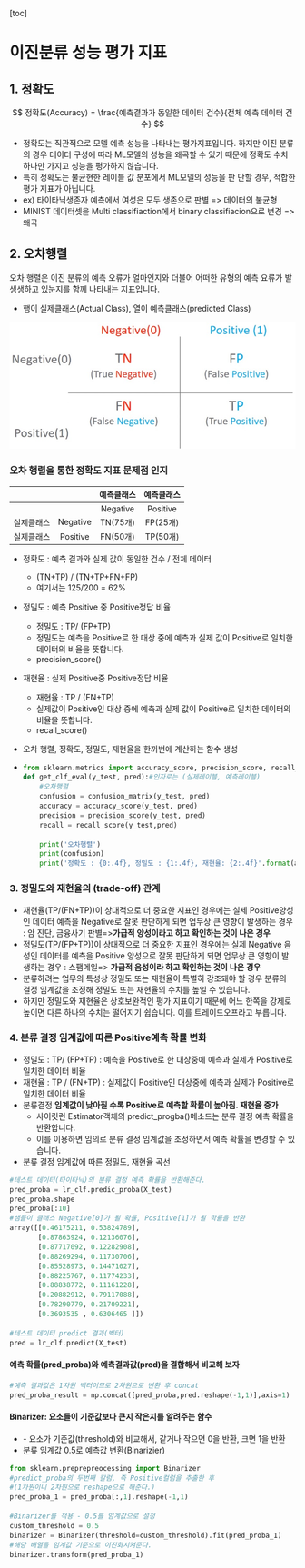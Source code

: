 [toc]

# 이진분류 성능 평가 지표

## 1. 정확도

$$
정확도(Accuracy) = \frac{예측결과가 동일한 데이터 건수}{전체 예측 데이터 건수}
$$

- 정확도는 직관적으로 모델 예측 성능을 나타내는 평가지표입니다. 하지만 이진 분류의 경우 데이터 구성에 따라 ML모델의 성능을 왜곡할 수 있기 때문에 정확도 수치 하나만 가지고 성능을 평가하지 않습니다.
- 특히 정확도는 불균현한 레이블 값 분포에서 ML모델의 성능을 판 단할 경우, 적합한 평가 지표가 아닙니다.
- ex) 타이타닉생존자 예측에서 여성은 모두 생존으로 판별 => 데이터의 불균형
- MINIST 데이터셋을 Multi classifiaction에서 binary classifiacion으로 변경 => 왜곡

## 2. 오차행렬

오차 행렬은 이진 분류의 예측 오류가 얼마인지와 더불어 어떠한 유형의 예측 요류가 발생생하고 있눈지를 함께 나타내는 지표입니다.

- 행이 실제클래스(Actual Class), 열이 예측클래스(predicted Class)

![image-20220607101137529](분류성능지표.assets/image-20220607101137529.png)

### 오차 행렬을 통한 정확도 지표 문제점 인지

|            |          | 예측클래스 | 예측클래스 |
| :--------: | :------: | :--------: | :--------: |
|            |          |  Negative  |  Positive  |
| 실제클래스 | Negative |  TN(75개)  |  FP(25개)  |
| 실제클래스 | Positive |  FN(50개)  |  TP(50개)  |

- 정확도 : 예측 결과와 실제 값이 동일한 건수 / 전체 데이터
  - (TN+TP) / (TN+TP+FN+FP)
  - 여기서는 125/200 = 62%

- 정밀도 : 예측 Positive 중 Positive정답 비율

  - 정밀도 : TP/ (FP+TP)
  - 정밀도는 예측을 Positive로 한 대상 중에 예측과 실제 값이 Positive로 일치한 데이터의 비율을 뜻합니다.
  - precision_score()

- 재현율 : 실제 Positive중 Positive정답 비율

  - 재현율 : TP / (FN+TP)
  - 실제값이 Positive인 대상 중에 예측과 실제 값이 Positive로 일치한 데이터의 비율을 뜻합니다.
  - recall_score()

- 오차 행렬, 정확도, 정밀도, 재현율을 한꺼번에 계산하는 함수 생성

- ```python
  from sklearn.metrics import accuracy_score, precision_score, recall_score, confusion_matrix
  def get_clf_eval(y_test, pred):#인자로는 (실제레이블, 예측레이블)
      #오차행렬
      confusion = confusion_matrix(y_test, pred)
      accuracy = accuracy_score(y_test, pred)
      precision = precision_score(y_test, pred)
      recall = recall_score(y_test,pred)
      
      print('오차행렬')
      print(confusion)
      print('정확도 : {0:.4f}, 정밀도 : {1:.4f}, 재현율: {2:.4f}'.format(accuracy,precision,recall),'\n')
  ```

### 3. 정밀도와 재현율의 (trade-off) 관계

- 재현율(TP/(FN+TP))이 상대적으로 더 중요한 지표인 경우에는 실제 Positive양성인 데이터 예측을 Negative로 잘못 판단하게 되면 업무상 큰 영향이 발생하는 경우 : 암 진단, 금융사기 판별=>**가급적 양성이라고 하고 확인하는 것이 나은 경우**
- 정밀도(TP/(FP+TP))이 상대적으로 더 중요한 지표인 경우에는 실제 Negative 음성인 데이터를 예측을 Positive 양성으로 잘못 판단하게 되면 업무상 큰 영향이 발생하는 경우 : 스팸메일=> **가급적 음성이라 하고 확인하는 것이 나은 경우**
- 분류하려는 업무의 특성상 정밀도 또는 재현율이 특별히 강조돼야 할 경우 분류의 결정 임계값을 조정해 정밀도 또는 재현율의 수치를 높일 수 있습니다.
- 하지만 정밀도와 재현율은 상호보완적인 평가 지표이기 때문에 어느 한쪽을 강제로 높이면 다른 하나의 수치는 떨어지기 쉽습니다. 이를 트레이드오프라고 부릅니다.

### 4. 분류 결정 임계값에 따른 Positive예측 확률 변화

- 정밀도 : TP/ (FP+TP) : 예측을 Positive로 한 대상중에 예측과 실제가 Positive로 일치한 데이터 비율
- 재현율 : TP / (FN+TP) : 실제값이 Positive인 대상중에 예측과 실제가 Positive로 일치한 데이터 비율
- 분류결정 **임계값이 낮아질 수록 Positive로 예측할 확률이 높아짐. 재현율 증가**
  - 사이킷런 Estimator객체의 predict_progba()메소드는 분류 결정 예측 확률을 반환합니다.
  - 이를 이용하면 임의로 분류 결정 임계값을 조정하면서 예측 확률을 변경할 수 있습니다.
- 분류 결정 임계값에 따른 정밀도, 재현율 곡선

```python
#테스트 데이터(타이타닉)의 분류 결정 예측 확률을 반환해준다.
pred_proba = lr_clf.predic_proba(X_test)
pred_proba.shape
pred_proba[:10]
#샘플이 클래스 Negative[0]가 될 확률, Positive[1]가 될 학률을 반환
array([[0.46175211, 0.53824789],
       [0.87863924, 0.12136076],
       [0.87717092, 0.12282908],
       [0.88269294, 0.11730706],
       [0.85528973, 0.14471027],
       [0.88225767, 0.11774233],
       [0.88838772, 0.11161228],
       [0.20882912, 0.79117088],
       [0.78290779, 0.21709221],
       [0.3693535 , 0.6306465 ]])

#테스트 데이터 predict 결과(벡터)
pred = lr_clf.predict(X_test)
```



#### 예측 확률(pred_proba)와 예측결과값(pred)을 결합해서 비교해 보자

```python
#예측 결과값은 1차원 벡터이므로 2차원으로 변환 후 concat
pred_proba_result = np.concat([pred_proba,pred.reshape(-1,1)],axis=1)
```

#### Binarizer: 요소들이 기준값보다 큰지 작은지를 알려주는 함수

- <Binarizer>
  - 요소가 기준값(threshold)와 비교해서, 같거나 작으면 0을 반환, 크면 1을 반환
- 분류 임계값 0.5로 예측값 변환(Binarizier)

```python
from sklearn.preprepreocessing import Binarizer
#predict_proba의 두번째 칼럼, 즉 Positive컬럼을 추출한 후
#(1차원이니 2차원으로 reshape으로 해준다.)
pred_proba_1 = pred_proba[:,1].reshape(-1,1)

#Binarizer를 적용 - 0.5를 임계값으로 설정
custom_threshold = 0.5
binarizer = Binarizer(threshold=custom_threshold).fit(pred_proba_1)
#해당 배열을 임계값 기준으로 이진화시켜준다.
binarizer.transform(pred_proba_1)
```

